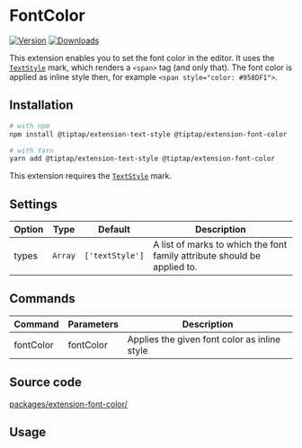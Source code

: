 # FontColor
[![Version](https://img.shields.io/npm/v/@tiptap/extension-font-color.svg?label=version)](https://www.npmjs.com/package/@tiptap/extension-font-color)
[![Downloads](https://img.shields.io/npm/dm/@tiptap/extension-font-color.svg)](https://npmcharts.com/compare/@tiptap/extension-font-color?minimal=true)

This extension enables you to set the font color in the editor. It uses the [`TextStyle`](/api/marks/text-style) mark, which renders a `<span>` tag (and only that). The font color is applied as inline style then, for example `<span style="color: #958DF1">`.

## Installation
```bash
# with npm
npm install @tiptap/extension-text-style @tiptap/extension-font-color

# with Yarn
yarn add @tiptap/extension-text-style @tiptap/extension-font-color
```

This extension requires the [`TextStyle`](/api/marks/text-style) mark.

## Settings
| Option | Type    | Default         | Description                                                              |
| ------ | ------- | --------------- | ------------------------------------------------------------------------ |
| types  | `Array` | `['textStyle']` | A list of marks to which the font family attribute should be applied to. |

## Commands
| Command    | Parameters | Description                                   |
| ---------- | ---------- | --------------------------------------------- |
| fontColor | fontColor | Applies the given font color as inline style |

## Source code
[packages/extension-font-color/](https://github.com/ueberdosis/tiptap/blob/main/packages/extension-font-color/)

## Usage
<demo name="Experiments/FontColor" />
